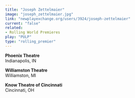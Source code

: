 ```yaml
---
title: "Joseph Zettelmaier"
image: "joseph_zettelmaier.jpg"
link: "newplayexchange.org/users/3924/joseph-zettelmaier"
current: "false"
related:
- Rolling World Premieres
play: "PULP"
type: "rolling_premier"
---
```


**Phoenix Theatre**\
Indianapolis, IN

**Williamston Theatre**\
Williamston, MI

**Know Theatre of Cincinnati**\
Cincinnati, OH
